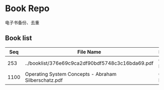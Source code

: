 Book Repo
=========

电子书备份、去重

Book list
---------

| Seq | File Name | Size | MD5 |
| --- | --------- | ---- | --- |
| 253 | ../booklist/376e69c9ca2df90bdf5748c3c16bda69.pdf | 6.7 MB | 376e69c9ca2df90bdf5748c3c16bda69 | 
| 1100 | Operating System Concepts - Abraham Silberschatz.pdf | 6.7 MB | 376e69c9ca2df90bdf5748c3c16bda69 | 

